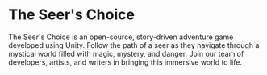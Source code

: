 # The Seer's Choice

The Seer's Choice is an open-source, story-driven adventure game developed using Unity. Follow the path of a seer as they navigate through a mystical world filled with magic, mystery, and danger. Join our team of developers, artists, and writers in bringing this immersive world to life.
